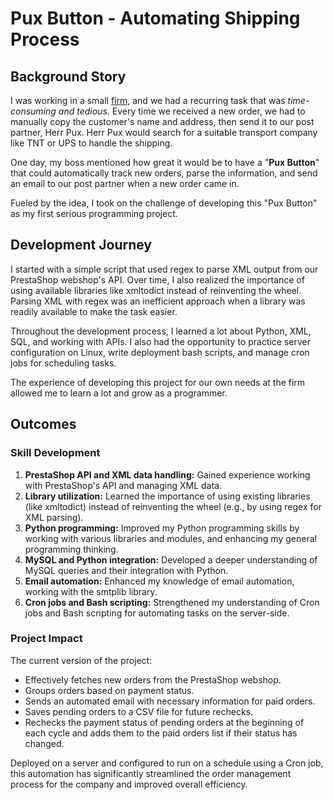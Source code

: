# Pux Button - Automating Shipping Process

## Background Story

I was working in a small [firm](https://levus.co), and we had a recurring task that was *time-consuming and tedious*. Every time we received a new order, we had to manually copy the customer's name and address, then send it to our post partner, Herr Pux. Herr Pux would search for a suitable transport company like TNT or UPS to handle the shipping. 

One day, my boss mentioned how great it would be to have a "**Pux Button**" that could automatically track new orders, parse the information, and send an email to our post partner when a new order came in.

Fueled by the idea, I took on the challenge of developing this "Pux Button" as my first serious programming project.

## Development Journey

I started with a simple script that used regex to parse XML output from our PrestaShop webshop's API. Over time, I also realized the importance of using available libraries like xmltodict instead of reinventing the wheel. Parsing XML with regex was an inefficient approach when a library was readily available to make the task easier.

Throughout the development process, I learned a lot about Python, XML, SQL, and working with APIs. I also had the opportunity to practice server configuration on Linux, write deployment bash scripts, and manage cron jobs for scheduling tasks. 

The experience of developing this project for our own needs at the firm allowed me to learn a lot and grow as a programmer.

## Outcomes

### Skill Development
1. **PrestaShop API and XML data handling:** Gained experience working with PrestaShop's API and managing XML data.
2. **Library utilization:** Learned the importance of using existing libraries (like xmltodict) instead of reinventing the wheel (e.g., by using regex for XML parsing).
3. **Python programming:** Improved my Python programming skills by working with various libraries and modules, and enhancing my general programming thinking.
4. **MySQL and Python integration:** Developed a deeper understanding of MySQL queries and their integration with Python.
5. **Email automation:** Enhanced my knowledge of email automation, working with the smtplib library.
6. **Cron jobs and Bash scripting:** Strengthened my understanding of Cron jobs and Bash scripting for automating tasks on the server-side.

### Project Impact

The current version of the project:

- Effectively fetches new orders from the PrestaShop webshop.
- Groups orders based on payment status.
- Sends an automated email with necessary information for paid orders.
- Saves pending orders to a CSV file for future rechecks.
- Rechecks the payment status of pending orders at the beginning of each cycle and adds them to the paid orders list if their status has changed.

Deployed on a server and configured to run on a schedule using a Cron job, this automation has significantly streamlined the order management process for the company and improved overall efficiency.


